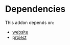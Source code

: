 # Dependencies

This addon depends on:

- [website](https://github.com/bringout/oca-ocb-website/tree/bd6600a1205eb4c26e7f290fe92240c883985125/odoo-bringout-oca-ocb-website)
- [project](https://github.com/bringout/oca-ocb-project/tree/7a956d96b89e1461e088e858c00a4cf1d573f5fb/odoo-bringout-oca-ocb-project)
